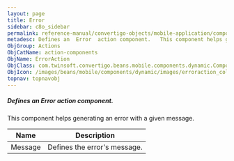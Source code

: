 ```yaml
---
layout: page
title: Error
sidebar: c8o_sidebar
permalink: reference-manual/convertigo-objects/mobile-application/components/action-components/error/
metadesc: Defines an  Error  action component.   This component helps generating an error with a given message.
ObjGroup: Actions
ObjCatName: action-components
ObjName: ErrorAction
ObjClass: com.twinsoft.convertigo.beans.mobile.components.dynamic.ComponentManager$1
ObjIcon: /images/beans/mobile/components/dynamic/images/erroraction_color_32x32.png
topnav: topnavobj
---
```

##### Defines an <i>Error</i> action component. 
 This component helps generating an error with a given message.

Name | Description 
--- | ---
Message | Defines the error's message.


